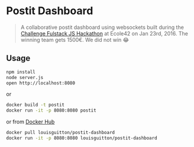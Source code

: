 # Postit Dashboard

> A collaborative postit dashboard using websockets built during the [Challenge Fulstack JS Hackathon](http://challengefullstackjs.bemyapp.com) at Ecole42 on Jan 23rd, 2016. The winning team gets 1500€. We did not win 😂

## Usage

```sh
npm install
node server.js
open http://localhost:8080
```

or

```sh
docker build -t postit
docker run -it -p 8080:8080 postit
```

or from [Docker Hub](https://hub.docker.com/r/louisguitton/postit-dashboard)

```sh
docker pull louisguitton/postit-dashboard
docker run -it -p 8080:8080 louisguitton/postit-dashboard
```
